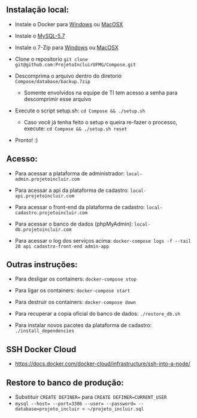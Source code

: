 ## Instalação local:

-	Instale o Docker para [Windows](https://www.docker.com/docker-windows) ou  [MacOSX](https://www.docker.com/docker-mac)

-	Instale o [MySQL-5.7](https://dev.mysql.com/downloads/installer/)

- Instale o 7-Zip para [Windows](http://www.7-zip.org/download.html) ou [MacOSX](http://www.kekaosx.com/en/)

- Clone o repositorio ```git clone git@github.com:ProjetoIncluirUFMG/Compose.git```

- Descomprima o arquivo dentro do diretorio ```Compose/database/backup.7zip```
	- Somente envolvidos na equipe de TI tem acesso a senha para descomprimir esse arquivo

- Execute o script setup.sh: ```cd Compose && ./setup.sh```
	- Caso você já tenha feito o setup e queira re-fazer o processo, execute: ```cd Compose && ./setup.sh reset```

- Pronto! :)

## Acesso:

- Para acessar a plataforma de administrador: ```local-admin.projetoincluir.com```

- Para acessar a api da plataforma de cadastro: ```local-api.projetoincluir.com```

- Para acessar o front-end da plataforma de cadastro: ```local-cadastro.projetoincluir.com```

- Para acessar o banco de dados (phpMyAdmin): ```local-db.projetoincluir.com```

- Para acessar o log dos serviços acima: ```docker-compose logs -f --tail 20 api cadastro-front-end admin-app```

## Outras instruções:

- Para desligar os containers: ```docker-compose stop```

- Para ligar os containers: ```docker-compose start```

- Para destruir os containers: ```docker-compose down```

- Para recuperar a copia oficial do banco de dados: ```./restore_db.sh```

- Para instalar novos pacotes da plataforma de cadastro: ```./install_dependencies```

## SSH Docker Cloud

- https://docs.docker.com/docker-cloud/infrastructure/ssh-into-a-node/

## Restore to banco de produção:

- Substituir ```CREATE DEFINER=``` para ```CREATE DEFINER=CURRENT_USER```
- ```mysql --host= --port=3306 --user= --password= --database=projeto_incluir < ~/projeto_incluir.sql```
